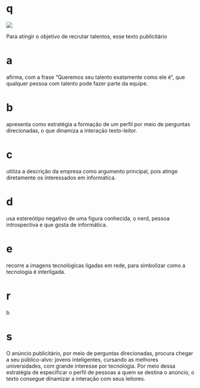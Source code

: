 # q
![](https://firebasestorage.googleapis.com/v0/b/firebase-enemio.appspot.com/o/questoes%2F277%2F9f82f29d-0d53-9bfc-128a-a59cae7c476e.png?alt=media\&token=9e7e4427-10b4-4527-ae43-7469dce48245)

Para atingir o objetivo de recrutar talentos, esse texto publicitário

# a
afirma, com a frase “Queremos seu talento exatamente como ele é“, que qualquer pessoa com talento pode fazer parte da equipe.

# b
apresenta como estratégia a formação de um perfil por meio de perguntas direcionadas, o que dinamiza a interação texto-leitor.

# c
utiliza a descrição da empresa como argumento principal, pois atinge diretamente os interessados em informática.

# d
usa estereótipo negativo de uma figura conhecida, o nerd, pessoa introspectiva e que gosta de informática.

# e
recorre a imagens tecnológicas ligadas em rede, para simbolizar como a tecnologia é interligada.

# r
b

# s
O anúncio publicitário, por meio de perguntas direcionadas, procura chegar a seu público-alvo: jovens inteligentes, cursando as melhores universidades, com grande interesse por tecnologia. Por meio dessa estratégia de especificar o perfil de pessoas a quem se destina o anúncio, o texto consegue dinamizar a interação com seus leitores.
